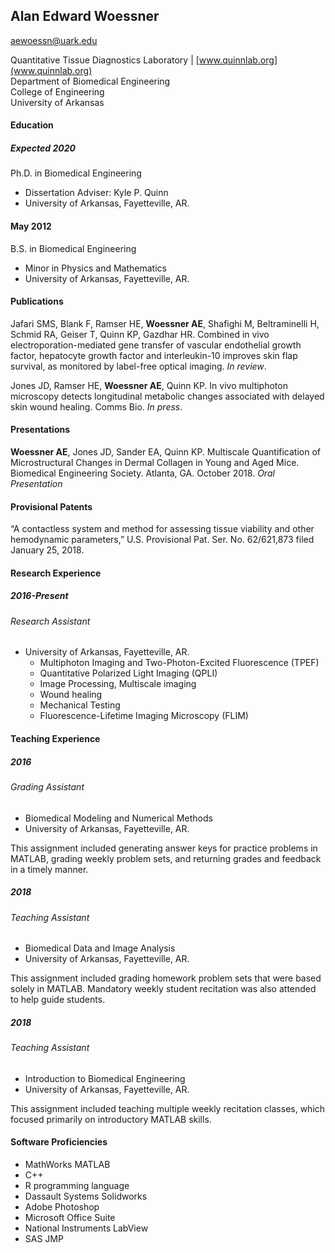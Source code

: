 ## Alan Edward Woessner  

aewoessn@uark.edu  

Quantitative Tissue Diagnostics Laboratory | [www.quinnlab.org](www.quinnlab.org)  
Department of Biomedical Engineering  
College of Engineering  
University of Arkansas  
    
#### Education
##### Expected 2020
Ph.D. in Biomedical Engineering
* Dissertation Adviser: Kyle P. Quinn
* University of Arkansas, Fayetteville, AR. 

#### May 2012
B.S. in Biomedical Engineering
* Minor in Physics and Mathematics
* University of Arkansas, Fayetteville, AR. 

#### Publications
Jafari SMS, Blank F, Ramser HE, **Woessner AE**, Shafighi M, Beltraminelli H, Schmid RA, Geiser T, Quinn KP, Gazdhar HR. Combined in vivo electroporation-mediated gene transfer of vascular endothelial growth factor, hepatocyte growth factor and interleukin-10 improves skin flap survival, as monitored by label-free optical imaging. _In review_.  

Jones JD, Ramser HE, **Woessner AE**, Quinn KP. In vivo multiphoton microscopy detects longitudinal metabolic changes associated with delayed skin wound healing. Comms Bio. _In press_.

#### Presentations
**Woessner AE**, Jones JD, Sander EA, Quinn KP. Multiscale Quantification of Microstructural Changes in Dermal Collagen in Young and Aged Mice. Biomedical Engineering Society. Atlanta, GA. October 2018. _Oral Presentation_

#### Provisional Patents
“A contactless system and method for assessing tissue viability and other hemodynamic parameters,” U.S. Provisional Pat. Ser. No. 62/621,873 filed January 25, 2018.

#### Research Experience
##### 2016-Present  
###### Research Assistant
* University of Arkansas, Fayetteville, AR.  
	* Multiphoton Imaging and Two-Photon-Excited Fluorescence (TPEF)
 	* Quantitative Polarized Light Imaging (QPLI)
 	* Image Processing, Multiscale imaging
 	* Wound healing
 	* Mechanical Testing
 	* Fluorescence-Lifetime Imaging Microscopy (FLIM)

#### Teaching Experience
##### 2016
###### Grading Assistant  
* Biomedical Modeling and Numerical Methods
* University of Arkansas, Fayetteville, AR.  

This assignment included generating answer keys for practice problems in MATLAB,  grading weekly problem  sets, and returning grades and feedback in a timely manner.

##### 2018	
###### Teaching Assistant
* Biomedical Data and Image Analysis
* University of Arkansas, Fayetteville, AR.  

This assignment included grading homework problem sets that were based solely in MATLAB. Mandatory weekly student recitation was also attended to help guide students.

##### 2018	
###### Teaching Assistant
* Introduction to Biomedical Engineering
* University of Arkansas, Fayetteville, AR.  

This assignment included teaching multiple weekly recitation classes, which focused primarily on introductory MATLAB skills.

#### Software Proficiencies
* MathWorks MATLAB 
* C++
* R programming language
* Dassault Systems Solidworks
* Adobe Photoshop
* Microsoft Office Suite
* National Instruments LabView
* SAS JMP



